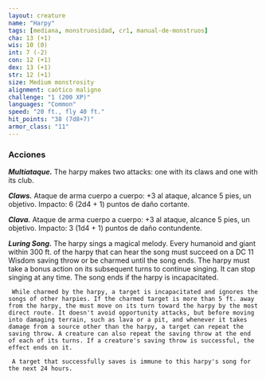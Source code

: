 ```yaml
---
layout: creature
name: "Harpy"
tags: [mediana, monstruosidad, cr1, manual-de-monstruos]
cha: 13 (+1)
wis: 10 (0)
int: 7 (-2)
con: 12 (+1)
dex: 13 (+1)
str: 12 (+1)
size: Medium monstrosity
alignment: caótico maligno
challenge: "1 (200 XP)"
languages: "Common"
speed: "20 ft., fly 40 ft."
hit_points: "38 (7d8+7)"
armor_class: "11"
---
```


### Acciones

***Multiataque.*** The harpy makes two attacks: one with its claws and one with its club.

***Claws.*** Ataque de arma cuerpo a cuerpo: +3 al ataque, alcance 5 pies, un objetivo. Impacto: 6 (2d4 + 1) puntos de daño cortante.

***Clava.*** Ataque de arma cuerpo a cuerpo: +3 al ataque, alcance 5 pies, un objetivo. Impacto: 3 (1d4 + 1) puntos de daño contundente.

***Luring Song.*** The harpy sings a magical melody. Every humanoid and giant within 300 ft. of the harpy that can hear the song must succeed on a DC 11 Wisdom saving throw or be charmed until the song ends. The harpy must take a bonus action on its subsequent turns to continue singing. It can stop singing at any time. The song ends if the harpy is incapacitated.

     While charmed by the harpy, a target is incapacitated and ignores the songs of other harpies. If the charmed target is more than 5 ft. away from the harpy, the must move on its turn toward the harpy by the most direct route. It doesn't avoid opportunity attacks, but before moving into damaging terrain, such as lava or a pit, and whenever it takes damage from a source other than the harpy, a target can repeat the saving throw. A creature can also repeat the saving throw at the end of each of its turns. If a creature's saving throw is successful, the effect ends on it.

     A target that successfully saves is immune to this harpy's song for the next 24 hours.